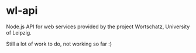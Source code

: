 # wl-api
Node.js API for web services provided by the project Wortschatz, University of Leipzig.

Still a lot of work to do, not working so far :)
